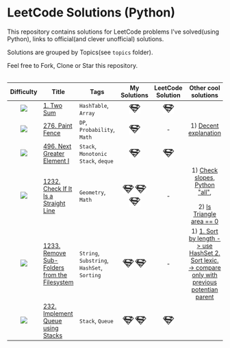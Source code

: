 # LeetCode Solutions (Python)
This repository contains solutions for LeetCode problems I've solved(using Python), links to official(and clever unofficial) solutions.  
  
Solutions are grouped by Topics(see `topics` folder).  

Feel free to Fork, Clone or Star this repository.  
<br />

| Difficulty | Title | Tags | My Solutions | LeetCode Solution | Other cool solutions | Solved on my own? | Date |
|:----------:|-------|------|:------------:|:-----------------:|:--------------------:|:-----------------:|:----:|
| ![][easy] | [1. Two Sum](https://leetcode.com/problems/two-sum/description/) | `HashTable`, `Array` | [![](./images/solution.png)](topics/HashTable/Two_Sum_1/Two_Sum_1.py) | [![](./images/solution.png)](https://leetcode.com/problems/two-sum/solution/) |  | Simple HashTable | `2019-10-15`
| ![][easy] | [276. Paint Fence](https://leetcode.com/problems/paint-fence/description/) | `DP`, `Probability`, `Math` | [![](./images/solution.png)](topics/DynamicProgramming/Paint_Fence_276/Paint_Fence_276.py) | - | 1) [Decent explanation](https://leetcode.com/problems/paint-fence/discuss/71156/O(n)-time-java-solution-O(1)-space) | Probability, DP | `2019-10-16`
| ![][easy] | [496. Next Greater Element I](https://leetcode.com/problems/next-greater-element-i/description/) | `Stack`, `Monotonic Stack`, `deque` | [![](./images/solution.png)](topics/Stack/Next_Greater_Element_I_496/Next_Greater_Element_I_496.py) | [![](./images/solution.png)](https://leetcode.com/problems/next-greater-element-i/solution/) |  | Monotonic Stack | `2019-10-17`
| ![][easy] | [1232. Check If It Is a Straight Line](https://leetcode.com/problems/check-if-it-is-a-straight-line/description/) | `Geometry`, `Math` | [![](./images/solution.png)](topics/Geometry/Check_If_It_Is_a_Straight_Line_1232/[Check_rect_area]_Check_If_It_Is_a_Straight_Line_1232.py) [![](./images/solution.png)](topics/Geometry/Check_If_It_Is_a_Straight_Line_1232/[Check_slopes]_Check_If_It_Is_a_Straight_Line_1232.py) [![](./images/solution.png)](topics/Geometry/Check_If_It_Is_a_Straight_Line_1232/[Check_slopes_using_all]_Check_If_It_Is_a_Straight_Line_1232.py) | - | 1) [Check slopes, Python "all"](https://leetcode.com/problems/check-if-it-is-a-straight-line/discuss/408984/JavaPython-3-check-slopes-short-code-w-explanation-and-analysis.), <br><br>2) [Is Triangle area == 0](https://leetcode.com/problems/check-if-it-is-a-straight-line/discuss/408968/Check-collinearity) | Formulas: Slopes, Triangle area | `2019-10-21`
| ![][medium] | [1233. Remove Sub-Folders from the Filesystem](https://leetcode.com/problems/remove-sub-folders-from-the-filesystem/description/) | `String`, `Substring`, `HashSet`, `Sorting` | [![](./images/solution.png)](topics/String/Remove_Sub-Folders_from_the_Filesystem_1233/[Sort_by_length_use_seen_set]_Remove_Sub-Folders_from_the_Filesystem_1233.py) [![](./images/solution.png)](topics/String/Remove_Sub-Folders_from_the_Filesystem_1233/[Sort_lexicogr_check_previous]_Remove_Sub-Folders_from_the_Filesystem_1233.py) | - | 1) [1. Sort by length -> use HashSet 2. Sort lexic. -> compare only with previous potentian parent](https://leetcode.com/problems/remove-sub-folders-from-the-filesystem/discuss/409028/JavaPython-3-2-simple-methods-check-parent-w-brief-explanation-and-analysis.) | Difficult time/space complexities, interesting solutions | `2019-10-22`
| ![][easy] | [232. Implement Queue using Stacks](https://leetcode.com/problems/implement-queue-using-stacks/description/) | `Stack`, `Queue` | [![](./images/solution.png)](topics/Stack/Implement_Queue_using_Stacks_232/[Better_Two_stacks_one_reversed]_Implement_Queue_using_Stacks_232.py) [![](./images/solution.png)](topics/Stack/Implement_Queue_using_Stacks_232/[Slower_One_stack_pop_O_N]_Implement_Queue_using_Stacks_232.py) | [![](./images/solution.png)](https://leetcode.com/problems/implement-queue-using-stacks/solution/) |  | 2 Stacks(1 reversed) to get amortized O(1) pop | `2019-10-22`
<!-- Placeholder Helper for new solutions(used to programmaticaly insert new solutions here) -->


<!-- References to images, which can be used in markdown -->
[easy]: ./images/easy.png
[medium]: ./images/medium.png
[hard]: ./images/hard.png
